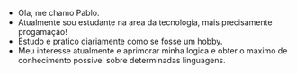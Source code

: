 * Ola, me chamo Pablo.
* Atualmente sou estudante na area da tecnologia, mais precisamente progamação!
* Estudo e pratico diariamente como se fosse um hobby.
* Meu interesse atualmente e aprimorar minha logica e obter o maximo de conhecimento possivel sobre determinadas linguagens.



<!---
Pablorangel2/Pablorangel2 is a ✨ special ✨ repository because its `README.md` (this file) appears on your GitHub profile.
You can click the Preview link to take a look at your changes.
--->
